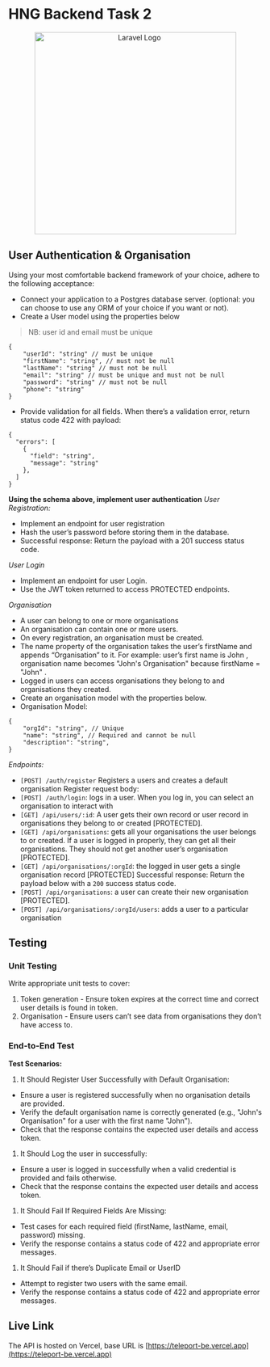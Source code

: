 # HNG Backend Task 2
<p align="center"><a href="https://laravel.com" target="_blank"><img src="https://raw.githubusercontent.com/laravel/art/master/logo-lockup/5%20SVG/2%20CMYK/1%20Full%20Color/laravel-logolockup-cmyk-red.svg" width="400" alt="Laravel Logo"></a></p>

## User Authentication & Organisation

Using your most comfortable backend framework of your choice, adhere to the following acceptance:
- Connect your application to a Postgres database server. (optional: you can choose to use any ORM of your choice if you want or not).
- Create a User model using the properties below
> NB: user id and email must be unique
```
{
	"userId": "string" // must be unique
	"firstName": "string", // must not be null
	"lastName": "string" // must not be null
	"email": "string" // must be unique and must not be null
	"password": "string" // must not be null
	"phone": "string"
}
```
- Provide validation for all fields. When there’s a validation error, return status code 422 with payload:
```
{
  "errors": [
    {
      "field": "string",
      "message": "string"
    },
  ]
}
```

**Using the schema above, implement user authentication**
*User Registration:*
- Implement an endpoint for user registration
- Hash the user’s password before storing them in the database.
- Successful response: Return the payload with a 201 success status code.

*User Login*
- Implement an endpoint for user Login.
- Use the JWT token returned to access PROTECTED endpoints.

*Organisation*
- A user can belong to one or more organisations
- An organisation can contain one or more users.
- On every registration, an organisation must be created.
- The name property of the organisation takes the user’s firstName and appends “Organisation” to it. For example: user’s first name is John , organisation name becomes "John's Organisation" because firstName = "John" .
- Logged in users can access organisations they belong to and organisations they created.
- Create an organisation model with the properties below.
- Organisation Model:
```
{
	"orgId": "string", // Unique
	"name": "string", // Required and cannot be null
	"description": "string",
}
```
*Endpoints:*
- `[POST] /auth/register` Registers a users and creates a default organisation Register request body:
- `[POST] /auth/login`: logs in a user. When you log in, you can select an organisation to interact with
- `[GET] /api/users/:id`: A user gets their own record or user record in organisations they belong to or created [PROTECTED].
- `[GET] /api/organisations`: gets all your organisations the user belongs to or created. If a user is logged in properly, they can get all their organisations. They should not get another user’s organisation [PROTECTED].
- `[GET] /api/organisations/:orgId`: the logged in user gets a single organisation record [PROTECTED]
Successful response: Return the payload below with a `200` success status code.
- `[POST] /api/organisations`: a user can create their new organisation [PROTECTED].
- `[POST] /api/organisations/:orgId/users`: adds a user to a particular organisation

## Testing
### Unit Testing
Write appropriate unit tests to cover:
1. Token generation - Ensure token expires at the correct time and correct user details is found in token.
1. Organisation - Ensure users can’t see data from organisations they don’t have access to.

### End-to-End Test
**Test Scenarios:**
1. It Should Register User Successfully with Default Organisation:
- Ensure a user is registered successfully when no organisation details are provided.
- Verify the default organisation name is correctly generated (e.g., "John's Organisation" for a user with the first name "John").
- Check that the response contains the expected user details and access token.
1. It Should Log the user in successfully:
- Ensure a user is logged in successfully when a valid credential is provided and fails otherwise.
- Check that the response contains the expected user details and access token.
1. It Should Fail If Required Fields Are Missing:
- Test cases for each required field (firstName, lastName, email, password) missing.
- Verify the response contains a status code of 422 and appropriate error messages.
1. It Should Fail if there’s Duplicate Email or UserID
- Attempt to register two users with the same email.
- Verify the response contains a status code of 422 and appropriate error messages.

## Live Link
The API is hosted on Vercel, base URL is [https://teleport-be.vercel.app](https://teleport-be.vercel.app)